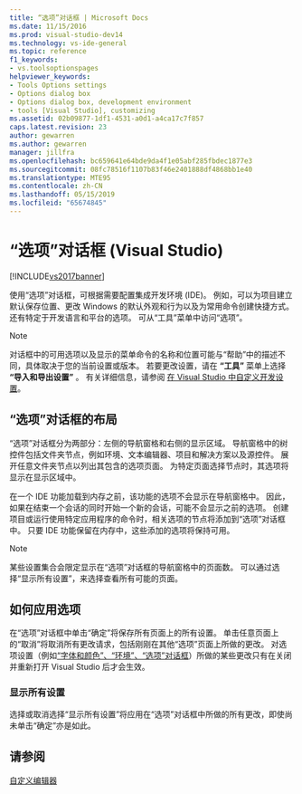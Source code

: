 ```yaml
---
title: “选项”对话框 | Microsoft Docs
ms.date: 11/15/2016
ms.prod: visual-studio-dev14
ms.technology: vs-ide-general
ms.topic: reference
f1_keywords:
- vs.toolsoptionspages
helpviewer_keywords:
- Tools Options settings
- Options dialog box
- Options dialog box, development environment
- tools [Visual Studio], customizing
ms.assetid: 02b09877-1df1-4531-a0d1-a4ca17c7f857
caps.latest.revision: 23
author: gewarren
ms.author: gewarren
manager: jillfra
ms.openlocfilehash: bc659641e64bde9da4f1e05abf285fbdec1877e3
ms.sourcegitcommit: 08fc78516f1107b83f46e2401888df4868bb1e40
ms.translationtype: MTE95
ms.contentlocale: zh-CN
ms.lasthandoff: 05/15/2019
ms.locfileid: "65674845"
---
```

# <a name="options-dialog-box-visual-studio"></a>“选项”对话框 (Visual Studio)
[!INCLUDE[vs2017banner](../../includes/vs2017banner.md)]

使用“选项”对话框，可根据需要配置集成开发环境 (IDE)。 例如，可以为项目建立默认保存位置、更改 Windows 的默认外观和行为以及为常用命令创建快捷方式。 还有特定于开发语言和平台的选项。 可从“工具”菜单中访问“选项”。

> [!NOTE]
> 对话框中的可用选项以及显示的菜单命令的名称和位置可能与“帮助”中的描述不同，具体取决于您的当前设置或版本。 若要更改设置，请在 **“工具”** 菜单上选择 **“导入和导出设置”** 。 有关详细信息，请参阅 [在 Visual Studio 中自定义开发设置](https://msdn.microsoft.com/22c4debb-4e31-47a8-8f19-16f328d7dcd3)。

## <a name="layout-of-the-options-dialog-box"></a>“选项”对话框的布局
 “选项”对话框分为两部分：左侧的导航窗格和右侧的显示区域。 导航窗格中的树控件包括文件夹节点，例如环境、文本编辑器、项目和解决方案以及源控件。 展开任意文件夹节点以列出其包含的选项页面。 为特定页面选择节点时，其选项将显示在显示区域中。

 在一个 IDE 功能加载到内存之前，该功能的选项不会显示在导航窗格中。 因此，如果在结束一个会话的同时开始一个新的会话，可能不会显示之前的选项。 创建项目或运行使用特定应用程序的命令时，相关选项的节点将添加到“选项”对话框中。 只要 IDE 功能保留在内存中，这些添加的选项将保持可用。

> [!NOTE]
> 某些设置集合会限定显示在“选项”对话框的导航窗格中的页面数。 可以通过选择“显示所有设置”，来选择查看所有可能的页面。

## <a name="how-options-are-applied"></a>如何应用选项
 在“选项”对话框中单击“确定”将保存所有页面上的所有设置。 单击任意页面上的“取消”将取消所有更改请求，包括刚刚在其他“选项”页面上所做的更改。 对选项设置（例如[“字体和颜色”、“环境”、“选项”对话框](../../ide/reference/fonts-and-colors-environment-options-dialog-box.md)）所做的某些更改只有在关闭并重新打开 Visual Studio 后才会生效。

### <a name="show-all-settings"></a>显示所有设置
 选择或取消选择“显示所有设置”将应用在“选项”对话框中所做的所有更改，即使尚未单击“确定”亦是如此。

## <a name="see-also"></a>请参阅
 [自定义编辑器](../../ide/customizing-the-editor.md)
